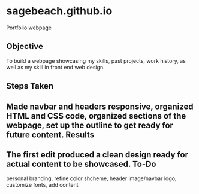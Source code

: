 # sagebeach.github.io
Portfolio webpage

**Objective**
---
To build a webpage showcasing my skills, past projects, work history, as well as my skill in front end web design.

**Steps Taken**
---
Made navbar and headers responsive, organized HTML and CSS code, organized sections of the webpage, set up the outline to get ready for future content.
**Results**
---
The first edit produced a clean design ready for actual content to be showcased.
**To-Do**
---
personal branding, refine color shcheme, header image/navbar logo, customize fonts, add content
